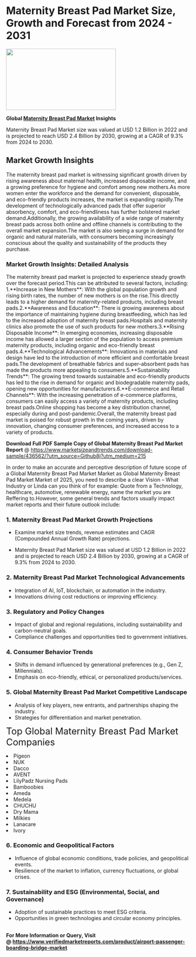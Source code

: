<H1>Maternity Breast Pad Market Size, Growth and Forecast from 2024 - 2031</H1><img class="aligncenter size-medium wp-image-584254" src="https://thirdeyenews.in/wp-content/uploads/2024/09/Global-Market-Research-300x168.jpeg" alt="" width="300" height="168" /><p><strong>Global&nbsp;<a href="https://www.marketsizeandtrends.com/download-sample/436562/?utm_source=Github8j?utm_medium=215">Maternity Breast Pad Market</a> Insights</strong></p><p>Maternity Breast Pad Market size was valued at USD 1.2 Billion in 2022 and is projected to reach USD 2.4 Billion by 2030, growing at a CAGR of 9.3% from 2024 to 2030.</p><p><h2>Market Growth Insights</h2> The maternity breast pad market is witnessing significant growth driven by rising awareness about maternal health, increased disposable income, and a growing preference for hygiene and comfort among new mothers.As more women enter the workforce and the demand for convenient, disposable, and eco-friendly products increases, the market is expanding rapidly.The development of technologically advanced pads that offer superior absorbency, comfort, and eco-friendliness has further bolstered market demand.Additionally, the growing availability of a wide range of maternity breast pads across both online and offline channels is contributing to the overall market expansion.The market is also seeing a surge in demand for organic and natural materials, with consumers becoming increasingly conscious about the quality and sustainability of the products they purchase. <h3>Market Growth Insights: Detailed Analysis</h3> The maternity breast pad market is projected to experience steady growth over the forecast period.This can be attributed to several factors, including: 1.**Increase in New Mothers**: With the global population growth and rising birth rates, the number of new mothers is on the rise.This directly leads to a higher demand for maternity-related products, including breast pads.2.**Awareness and Education**: There is growing awareness about the importance of maintaining hygiene during breastfeeding, which has led to the increased adoption of maternity breast pads.Hospitals and maternity clinics also promote the use of such products for new mothers.3.**Rising Disposable Income**: In emerging economies, increasing disposable income has allowed a larger section of the population to access premium maternity products, including organic and eco-friendly breast pads.4.**Technological Advancements**: Innovations in materials and design have led to the introduction of more efficient and comfortable breast pads.The development of breathable fabrics and super-absorbent pads has made the products more appealing to consumers.5.**Sustainability Trends**: The growing trend towards sustainable and eco-friendly products has led to the rise in demand for organic and biodegradable maternity pads, opening new opportunities for manufacturers.6.**E-commerce and Retail Channels**: With the increasing penetration of e-commerce platforms, consumers can easily access a variety of maternity products, including breast pads.Online shopping has become a key distribution channel, especially during and post-pandemic.Overall, the maternity breast pad market is poised for robust growth in the coming years, driven by innovation, changing consumer preferences, and increased access to a variety of products.</p><p><span class=""><strong>Download Full PDF Sample Copy of Global Maternity Breast Pad Market Report</strong> @ <a href="https://www.marketsizeandtrends.com/download-sample/436562/?utm_source=Github8j?utm_medium=215" target="_blank">https://www.marketsizeandtrends.com/download-sample/436562/?utm_source=Github8j?utm_medium=215</a></span></p><p>In order to make an accurate and perceptive description of future scope of a Global&nbsp;Maternity Breast Pad Market Market as Global&nbsp;Maternity Breast Pad Market Market of 2025, you need to describe a clear Vision &ndash; What Industry or Linda can you think of for example: Quote from a Technology, healthcare, automotive, renewable energy, name the market you are Reffering to.However, some general trends and factors usually impact market reports and their future outlook include:</p><h3>1.&nbsp;<strong>Maternity Breast Pad Market Growth Projections</strong></h3><ul><li>Examine market size trends, revenue estimates and CAGR (Compounded Annual Growth Rate) projections.</li><li><p>Maternity Breast Pad Market size was valued at USD 1.2 Billion in 2022 and is projected to reach USD 2.4 Billion by 2030, growing at a CAGR of 9.3% from 2024 to 2030.</p></li></ul><h3>2.&nbsp;<strong>Maternity Breast Pad Market Technological Advancements</strong></h3><ul><li>Integration of AI, IoT, blockchain, or automation in the industry.</li><li>Innovations driving cost reductions or improving efficiency.</li></ul><h3>3.&nbsp;<strong>Regulatory and Policy Changes</strong></h3><ul><li>Impact of global and regional regulations, including sustainability and carbon-neutral goals.</li><li>Compliance challenges and opportunities tied to government initiatives.</li></ul><h3>4.&nbsp;<strong>Consumer Behavior Trends</strong></h3><ul><li>Shifts in demand influenced by generational preferences (e.g., Gen Z, Millennials).</li><li>Emphasis on eco-friendly, ethical, or personalized products/services.</li></ul><h3>5.&nbsp;<strong>Global Maternity Breast Pad Market Competitive Landscape</strong></h3><ul><li>Analysis of key players, new entrants, and partnerships shaping the industry.</li><li>Strategies for differentiation and market penetration.</li></ul><p data-pm-slice="1 1 []"><span style="color: inherit; font-family: inherit; font-size: 25px;">Top Global Maternity Breast Pad Market Companies</span></p><div class="" data-test-id=""><p><li>Pigeon</li><li> NUK</li><li> Dacco</li><li> AVENT</li><li> LilyPadz Nursing Pads</li><li> Bamboobies</li><li> Ameda</li><li> Medela</li><li> CHUCHU</li><li> Dry Mama</li><li> Milkies</li><li> Lanacare</li><li> Ivory</li></p></div><h3>6.&nbsp;<strong>Economic and Geopolitical Factors</strong></h3><ul><li>Influence of global economic conditions, trade policies, and geopolitical events.</li><li>Resilience of the market to inflation, currency fluctuations, or global crises.</li></ul><h3>7.&nbsp;<strong>Sustainability and ESG (Environmental, Social, and Governance)</strong></h3><ul><li>Adoption of sustainable practices to meet ESG criteria.</li><li>Opportunities in green technologies and circular economy principles.</li></ul><h2><strong style="font-size: 14px;">For More Information or Query, Visit @&nbsp;</strong><a style="background-color: #ffffff; font-size: 14px;" href="https://www.marketsizeandtrends.com/report/maternity-breast-pad-market/" target="_blank">https://www.verifiedmarketreports.com/product/airport-passenger-boarding-bridge-market</a></h2>